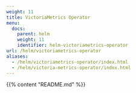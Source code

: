 ```yaml
---
weight: 11
title: VictoriaMetrics Operator
menu:
  docs:
    parent: helm
    weight: 11
    identifier: helm-victoriametrics-operator
url: /helm/victoriametrics-operator
aliases:
  - /helm/victoriametrics-operator/index.html
  - /helm/victoria-metrics-operator/index.html
---
```

{{% content "README.md" %}}
